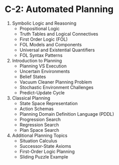 

# C-2: Automated Planning

1. Symbolic Logic and Reasoning
   - Propositional Logic
   - Truth Tables and Logical Connectives
   - First Order Logic (FOL)
   - FOL Models and Components
   - Universal and Existential Quantifiers
   - FOL Syntax Patterns
2. Introduction to Planning
   - Planning VS Execution
   - Uncertain Environments
   - Belief States
   - Vacuum Cleaner Planning Problem
   - Stochastic Environment Challenges
   - Predict-Update Cycle
3. Classical Planning
   - State Space Representation
   - Action Schemas
   - Planning Domain Definition Language (PDDL)
   - Progression Search
   - Regression Search
   - Plan Space Search
4. Additional Planning Topics
   - Situation Calculus
   - Successor-State Axioms
   - First-Order Logic Planning
   - Sliding Puzzle Example




